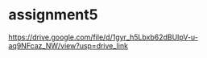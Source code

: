 # assignment5
https://drive.google.com/file/d/1gyr_h5Lbxb62dBUIpV-u-aq9NFcaz_NW/view?usp=drive_link

